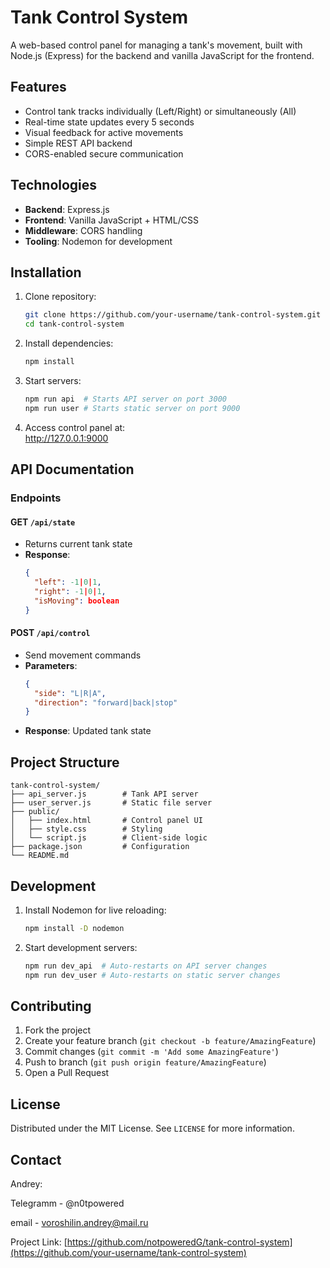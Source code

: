 # Tank Control System

A web-based control panel for managing a tank's movement, built with Node.js (Express) for the backend and vanilla JavaScript for the frontend.

## Features
- Control tank tracks individually (Left/Right) or simultaneously (All)
- Real-time state updates every 5 seconds
- Visual feedback for active movements
- Simple REST API backend
- CORS-enabled secure communication

## Technologies
- **Backend**: Express.js
- **Frontend**: Vanilla JavaScript + HTML/CSS
- **Middleware**: CORS handling
- **Tooling**: Nodemon for development

## Installation

1. Clone repository:
   ```bash
   git clone https://github.com/your-username/tank-control-system.git
   cd tank-control-system
   ```

2. Install dependencies:
   ```bash
   npm install
   ```

3. Start servers:
   ```bash
   npm run api  # Starts API server on port 3000
   npm run user # Starts static server on port 9000
   ```

4. Access control panel at:  
   http://127.0.0.1:9000

## API Documentation

### Endpoints

#### GET `/api/state`
- Returns current tank state
- **Response**:
  ```json
  {
    "left": -1|0|1,
    "right": -1|0|1,
    "isMoving": boolean
  }
  ```

#### POST `/api/control`
- Send movement commands
- **Parameters**:
  ```json
  {
    "side": "L|R|A",
    "direction": "forward|back|stop"
  }
  ```
- **Response**: Updated tank state

## Project Structure

```
tank-control-system/
├── api_server.js        # Tank API server
├── user_server.js       # Static file server
├── public/
│   ├── index.html       # Control panel UI
│   ├── style.css        # Styling
│   └── script.js        # Client-side logic
├── package.json         # Configuration
└── README.md            
```

## Development

1. Install Nodemon for live reloading:
   ```bash
   npm install -D nodemon
   ```

2. Start development servers:
   ```bash
   npm run dev_api  # Auto-restarts on API server changes
   npm run dev_user # Auto-restarts on static server changes
   ```

## Contributing

1. Fork the project
2. Create your feature branch (`git checkout -b feature/AmazingFeature`)
3. Commit changes (`git commit -m 'Add some AmazingFeature'`)
4. Push to branch (`git push origin feature/AmazingFeature`)
5. Open a Pull Request

## License

Distributed under the MIT License. See `LICENSE` for more information.

## Contact

Andrey:

Telegramm  -  @n0tpowered

email - voroshilin.andrey@mail.ru

Project Link: [https://github.com/notpoweredG/tank-control-system](https://github.com/your-username/tank-control-system)
```